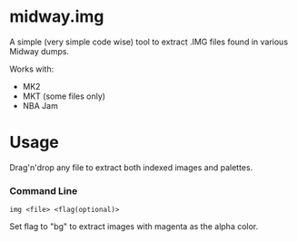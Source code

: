 ﻿# midway.img

A simple (very simple code wise) tool to extract .IMG files found in various Midway dumps.

Works with:
 - MK2
 - MKT (some files only)
 - NBA Jam
 
# Usage

Drag'n'drop any file to extract both indexed images and palettes.


### Command Line

`img <file> <flag(optional)>`

Set flag to "bg" to extract images with magenta as the alpha color.
